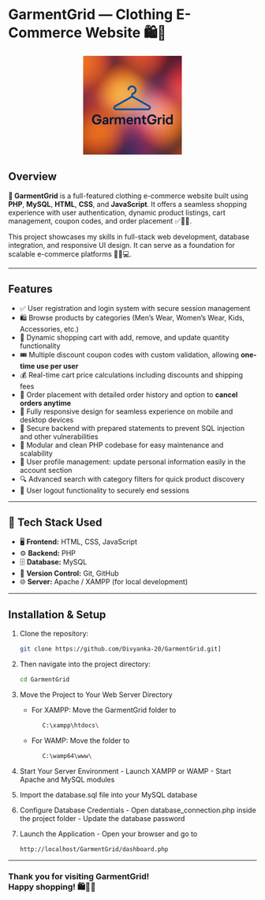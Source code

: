 # GarmentGrid — Clothing E-Commerce Website 🛍️👕

<p align="center">
  <img src="https://github.com/Divyanka-20/GarmentGrid/raw/main/assets/logo.png" alt="GarmentGrid Logo" width="200" height="200" />
</p>

## Overview

**👗 GarmentGrid** is a full-featured clothing e-commerce website built using **PHP**, **MySQL**, **HTML**, **CSS**, and **JavaScript**. It offers a seamless shopping experience with user authentication, dynamic product listings, cart management, coupon codes, and order placement ✅🛒🔐.

This project showcases my skills in full-stack web development, database integration, and responsive UI design. It can serve as a foundation for scalable e-commerce platforms 🚀📱💻.

---

## Features

  - ✅ User registration and login system with secure session management  
  - 🛍️ Browse products by categories (Men’s Wear, Women’s Wear, Kids, Accessories, etc.)  
  - 🛒 Dynamic shopping cart with add, remove, and update quantity functionality  
  - 🎟️ Multiple discount coupon codes with custom validation, allowing **one-time use per user**  
  - 💰 Real-time cart price calculations including discounts and shipping fees  
  - 📝 Order placement with detailed order history and option to **cancel orders anytime**  
  - 📱 Fully responsive design for seamless experience on mobile and desktop devices  
  - 🔐 Secure backend with prepared statements to prevent SQL injection and other vulnerabilities  
  - 🧩 Modular and clean PHP codebase for easy maintenance and scalability  
  - 👤 User profile management: update personal information easily in the account section  
  - 🔍 Advanced search with category filters for quick product discovery  
- 🚪 User logout functionality to securely end sessions
  
---

## 🚀 Tech Stack Used
  
  - 🖥️ **Frontend:** HTML, CSS, JavaScript  
  - ⚙️ **Backend:** PHP  
  - 🗄️ **Database:** MySQL  
  - 📂 **Version Control:** Git, GitHub  
  - 🌐 **Server:** Apache / XAMPP (for local development)  

---

## Installation & Setup

  1. Clone the repository:
     ```bash
     git clone https://github.com/Divyanka-20/GarmentGrid.git]
  2. Then navigate into the project directory:
     ```bash
     cd GarmentGrid
  3. Move the Project to Your Web Server Directory
     - For XAMPP: Move the GarmentGrid folder to
       ```bash
          C:\xampp\htdocs\
     - For WAMP: Move the folder to
       ```bash
          C:\wamp64\www\
  4. Start Your Server Environment
    - Launch XAMPP or WAMP
    - Start Apache and MySQL modules
  5. Import the database.sql file into your MySQL database
  
  6. Configure Database Credentials
    - Open database_connection.php inside the project folder
    - Update the database password
  7. Launch the Application
    - Open your browser and go to
      ```bash
      http://localhost/GarmentGrid/dashboard.php

---

### Thank you for visiting GarmentGrid! <br> Happy shopping! 🛍️👗✨
